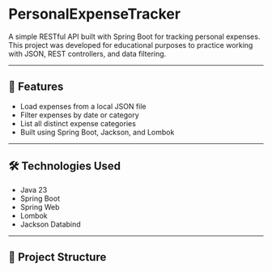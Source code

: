 # PersonalExpenseTracker

A simple RESTful API built with Spring Boot for tracking personal expenses.  
This project was developed for educational purposes to practice working with JSON, REST controllers, and data filtering.

---

## 🚀 Features

- Load expenses from a local JSON file
- Filter expenses by date or category
- List all distinct expense categories
- Built using Spring Boot, Jackson, and Lombok

---

## 🛠️ Technologies Used

- Java 23
- Spring Boot
- Spring Web
- Lombok
- Jackson Databind

---

## 📁 Project Structure

